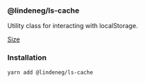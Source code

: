 ### @lindeneg/ls-cache

Utility class for interacting with localStorage.

[Size](https://bundlephobia.com/package/@lindeneg/ls-cache)

### Installation

`yarn add @lindeneg/ls-cache`
